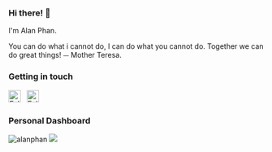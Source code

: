 ### Hi there! 👋

I'm Alan Phan.

You can do what i cannot do, I can do what you cannot do. Together we can do great things!
⏤ Mother Teresa.

### Getting in touch

<a href="https://twitter.com/AlanPhanChan" title="Follow me on Twitter">
  <img
    width="24"
    alt="Follow me on Twitter"
    src="https://raw.githubusercontent.com/trekhleb/trekhleb/master/assets/icons/twitter.svg"
  /></a>
&nbsp;
<a href="https://www.linkedin.com/in/alanphan-chan/" title="Follow me on LinkedIn">
  <img
    width="24"
    alt="Follow me on LinkedIn"
    src="https://raw.githubusercontent.com/trekhleb/trekhleb/master/assets/icons/linkedin.svg"
  /></a>
&nbsp;

### Personal Dashboard
<div align="left">
<a align="center"> <img src="https://komarev.com/ghpvc/?username=AlanPhanChan" alt="alanphan" />
<a class="ai-header-badge" target="_blank" href="https://twitter.com/AlanPhanChan"><img src="https://img.shields.io/twitter/follow/AlanPhanChan.svg?label=Follow&style=social"></a>
</div>
